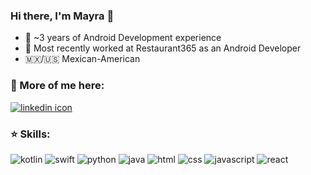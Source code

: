 ### Hi there, I'm Mayra 👋

- 🌱 ~3 years of Android Development experience
- 💫 Most recently worked at Restaurant365 as an Android Developer
- 🇲🇽/🇺🇸 Mexican-American

### 💬 More of me here:
<a href="https://www.linkedin.com/in/mayra-vazquez-sanchez/">
      <img alt="linkedin icon" src="https://img.shields.io/badge/linkedin-%230077B5.svg?&style=for-the-badge&logo=linkedin&logoColor=white" />
  </a>

### ⭐ Skills:
<p>
  <img alt='kotlin' src='https://img.shields.io/badge/kotlin%20-%237f52ff.svg?&style=for-the-badge&logo=kotlin&logoColor=white' />
  <img alt='swift' src='https://img.shields.io/badge/swift%20-%23f56342.svg?&style=for-the-badge&logo=swift&logoColor=white' />
  <img alt='python' src='https://img.shields.io/badge/python%20-%2314354C.svg?&style=for-the-badge&logo=python&logoColor=white' />
  <img alt='java' src='https://img.shields.io/badge/java%20-%235c90b5.svg?&style=for-the-badge&logo=java&logoColor=white' />
  <img alt='html' src='https://img.shields.io/badge/html-%23239120.svg?&style=for-the-badge&logo=html5&logoColor=white' />
  <img alt='css' src='https://img.shields.io/badge/css-%23239120.svg?&style=for-the-badge&logo=css3&logoColor=white' />
  <img alt='javascript' src='https://img.shields.io/badge/javascript-%23F7DF1E.svg?&style=for-the-badge&logo=javascript&logoColor=black' />
  <img alt='react' src='https://img.shields.io/badge/react%20-%2320232a.svg?&style=for-the-badge&logo=react&logoColor=%2361DAFB' />
</p>

<!---- 
Live Project Demos:
-...
-->

